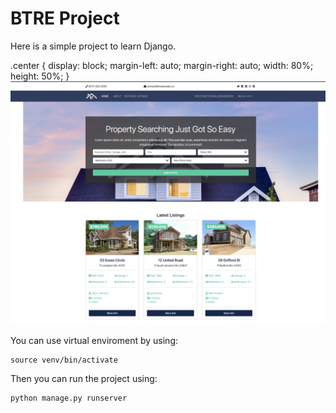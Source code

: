 # BTRE Project

Here is a simple project to learn Django.

.center {
  display: block;
  margin-left: auto;
  margin-right: auto;
  width: 80%;
  height: 50%;
}
<img src="https://github.com/rojinakashefi/btre_project/blob/main/git-pics/home-page.png" class="center" />

You can use virtual enviroment by using:

```
source venv/bin/activate
```

Then you can run the project using:

```
python manage.py runserver
```

